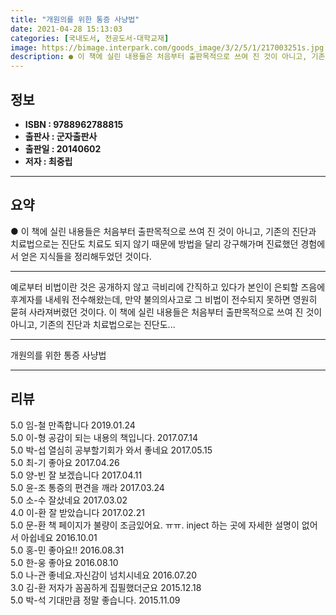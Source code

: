 ```yaml
---
title: "개원의를 위한 통증 사냥법"
date: 2021-04-28 15:13:03
categories: [국내도서, 전공도서-대학교재]
image: https://bimage.interpark.com/goods_image/3/2/5/1/217003251s.jpg
description: ● 이 책에 실린 내용들은 처음부터 출판목적으로 쓰여 진 것이 아니고, 기존의 진단과 치료법으로는 진단도 치료도 되지 않기 때문에 방법을 달리 강구해가며 진료했던 경험에서 얻은 지식들을 정리해두었던 것이다.
---
```


## **정보**

- **ISBN : 9788962788815**
- **출판사 : 군자출판사**
- **출판일 : 20140602**
- **저자 : 최중립**

------



## **요약**

●  이 책에 실린 내용들은 처음부터 출판목적으로 쓰여 진 것이 아니고, 기존의 진단과 치료법으로는 진단도 치료도 되지 않기 때문에 방법을 달리 강구해가며 진료했던 경험에서 얻은 지식들을 정리해두었던 것이다.

------

예로부터 비법이란 것은 공개하지 않고 극비리에 간직하고 있다가 본인이 은퇴할 즈음에 후계자를 내세워 전수해왔는데, 만약 불의의사고로 그 비법이 전수되지 못하면 영원히 묻혀 사라져버렸던 것이다. 이 책에 실린 내용들은 처음부터 출판목적으로 쓰여 진 것이 아니고, 기존의 진단과 치료법으로는 진단도... 

------


개원의를 위한 통증 사냥법 

------


## **리뷰** 

5.0 임-철 만족합니다 2019.01.24 <br/>5.0 이-형 공감이 되는 내용의 책입니다. 2017.07.14 <br/>5.0 박-섭 열심히  공부할기회가 와서  좋네요 2017.05.15 <br/>5.0 최-기 좋아요 2017.04.26 <br/>5.0 양-빈 잘 보겠습니다 2017.04.11 <br/>5.0 윤-조 통증의 편견을 깨라 2017.03.24 <br/>5.0 소-수 잘샀네요 2017.03.02 <br/>4.0 이-환 잘 받았습니다 2017.02.21 <br/>5.0 문-환 책 페이지가 불량이 조금있어요. ㅠㅠ.  inject 하는 곳에 자세한 설명이 없어서 아쉽네요 2016.10.01 <br/>5.0 홍-민 좋아요!! 2016.08.31 <br/>5.0 한-웅 좋아요 2016.08.10 <br/>5.0 나-관 좋네요.자신감이 넘치시네요 2016.07.20 <br/>3.0 김-환 저자가 꼼꼼하게 집필했더군요 2015.12.18 <br/>5.0 박-석 기대만큼 정말 좋습니다. 2015.11.09 <br/>